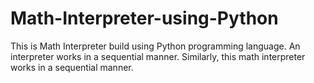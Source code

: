 # Math-Interpreter-using-Python
This is Math Interpreter build using Python programming language. An interpreter works in a sequential manner. Similarly, this math interpreter works in a sequential manner.
